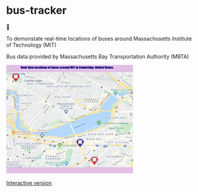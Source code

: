 # bus-tracker
 🚌

To demonstate real-time locations of buses around Massachusetts Institute of Technology (MIT)

Bus data provided by Massachusetts Bay Transportation Authority (MBTA)

<img src = 'example.png' width="340" height="290"> 

<a href="https://anyapages.github.io/bus_tracker.html">Interactive version</a>
